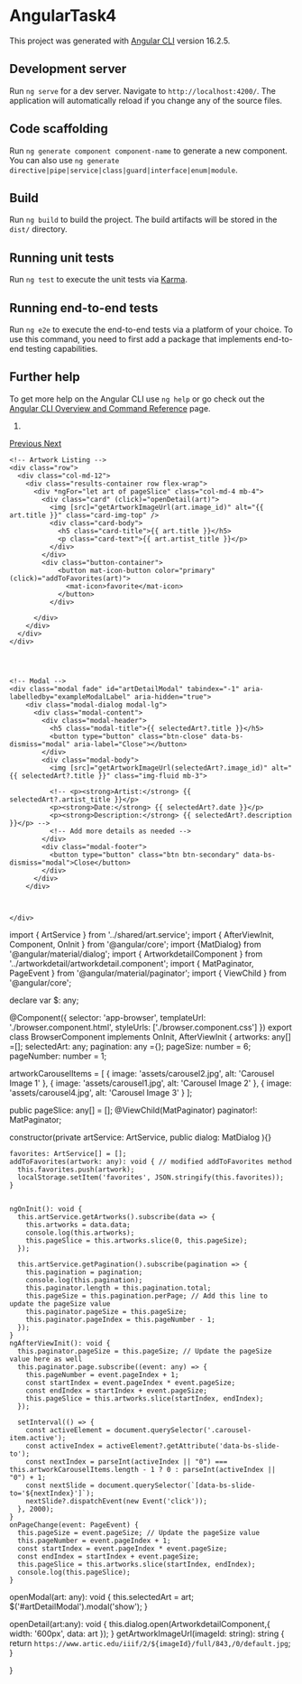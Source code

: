 # AngularTask4

This project was generated with [Angular CLI](https://github.com/angular/angular-cli) version 16.2.5.

## Development server

Run `ng serve` for a dev server. Navigate to `http://localhost:4200/`. The application will automatically reload if you change any of the source files.

## Code scaffolding

Run `ng generate component component-name` to generate a new component. You can also use `ng generate directive|pipe|service|class|guard|interface|enum|module`.

## Build

Run `ng build` to build the project. The build artifacts will be stored in the `dist/` directory.

## Running unit tests

Run `ng test` to execute the unit tests via [Karma](https://karma-runner.github.io).

## Running end-to-end tests

Run `ng e2e` to execute the end-to-end tests via a platform of your choice. To use this command, you need to first add a package that implements end-to-end testing capabilities.

## Further help

To get more help on the Angular CLI use `ng help` or go check out the [Angular CLI Overview and Command Reference](https://angular.io/cli) page.

<div id="carouselExampleIndicators" class="carousel slide" data-bs-ride="carousel" *ngIf="artworkCarouselItems">
    <ol class="carousel-indicators">
      <li *ngFor="let item of artworkCarouselItems; let i = index" [attr.data-bs-target]="'#carouselExampleIndicators'" [attr.data-bs-slide-to]="i" [class.active]="i === 0"></li>
    </ol>
    <div class="carousel-inner">
      <div *ngFor="let item of artworkCarouselItems; let i = index" class="carousel-item" [class.active]="i === 0">
        <img [src]="item.image" [alt]="item.alt" class="d-block w-100">
      </div>
    </div>
    <a class="carousel-control-prev" href="#carouselExampleIndicators" role="button" data-bs-slide="prev">
      <span class="carousel-control-prev-icon" aria-hidden="true"></span>
      <span class="visually-hidden">Previous</span>
    </a>
    <a class="carousel-control-next" href="#carouselExampleIndicators" role="button" data-bs-slide="next">
      <span class="carousel-control-next-icon" aria-hidden="true"></span>
      <span class="visually-hidden">Next</span>
    </a>
  </div>


<div class="container mt-5">
    <div class="row">
      <div class="col-md-12">
        <mat-paginator [length]="pagination.total" [pageSize]="pageSize" [pageSizeOptions]="[6, 12, 24, 48]" showFirstLastButtons (page)="onPageChange($event)">
        </mat-paginator>
      </div>
    </div>

    
    <!-- Artwork Listing -->
    <div class="row">
      <div class="col-md-12">
        <div class="results-container row flex-wrap">
          <div *ngFor="let art of pageSlice" class="col-md-4 mb-4">
            <div class="card" (click)="openDetail(art)">
              <img [src]="getArtworkImageUrl(art.image_id)" alt="{{ art.title }}" class="card-img-top" />
              <div class="card-body">
                <h5 class="card-title">{{ art.title }}</h5>
                <p class="card-text">{{ art.artist_title }}</p>
              </div>
            </div>
            <div class="button-container">
                <button mat-icon-button color="primary" (click)="addToFavorites(art)">
                  <mat-icon>favorite</mat-icon>
                </button>
              </div>
           
          </div>
        </div>
      </div>
    </div>
  

   
    
    <!-- Modal -->
    <div class="modal fade" id="artDetailModal" tabindex="-1" aria-labelledby="exampleModalLabel" aria-hidden="true">
        <div class="modal-dialog modal-lg">
          <div class="modal-content">
            <div class="modal-header">
              <h5 class="modal-title">{{ selectedArt?.title }}</h5>
              <button type="button" class="btn-close" data-bs-dismiss="modal" aria-label="Close"></button>
            </div>
            <div class="modal-body">
              <img [src]="getArtworkImageUrl(selectedArt?.image_id)" alt="{{ selectedArt?.title }}" class="img-fluid mb-3">
              
              <!-- <p><strong>Artist:</strong> {{ selectedArt?.artist_title }}</p>
              <p><strong>Date:</strong> {{ selectedArt?.date }}</p>
              <p><strong>Description:</strong> {{ selectedArt?.description }}</p> -->
              <!-- Add more details as needed -->
            </div>
            <div class="modal-footer">
              <button type="button" class="btn btn-secondary" data-bs-dismiss="modal">Close</button>
            </div>
          </div>
        </div>
  

        
    </div>



   
</div>  



import { ArtService } from '../shared/art.service';
import { AfterViewInit, Component, OnInit } from '@angular/core';
import {MatDialog} from '@angular/material/dialog';
import { ArtworkdetailComponent } from '../artworkdetail/artworkdetail.component';
import { MatPaginator, PageEvent } from '@angular/material/paginator';
import { ViewChild } from '@angular/core';


declare var $: any;

@Component({
  selector: 'app-browser',
  templateUrl: './browser.component.html',
  styleUrls: ['./browser.component.css']
})
export class BrowserComponent implements OnInit, AfterViewInit {
  artworks: any[] =[];
  selectedArt: any;
  pagination: any ={};
  pageSize: number = 6;
  pageNumber: number = 1;

  artworkCarouselItems = [
    {
      image: 'assets/carousel2.jpg',
      alt: 'Carousel Image 1'
    },
    {
      image: 'assets/carousel1.jpg',
      alt: 'Carousel Image 2'
    },
    {
      image: 'assets/carousel4.jpg',
      alt: 'Carousel Image 3'
    }
  ];




  public pageSlice: any[] = [];
  @ViewChild(MatPaginator)
  paginator!: MatPaginator;

 


  constructor(private artService: ArtService,
    public dialog: MatDialog
    ){}

    favorites: ArtService[] = [];
    addToFavorites(artwork: any): void { // modified addToFavorites method
      this.favorites.push(artwork);
      localStorage.setItem('favorites', JSON.stringify(this.favorites));
    }

    
    ngOnInit(): void {
      this.artService.getArtworks().subscribe(data => {
        this.artworks = data.data;
        console.log(this.artworks);
        this.pageSlice = this.artworks.slice(0, this.pageSize);
      });
    
      this.artService.getPagination().subscribe(pagination => {
        this.pagination = pagination;
        console.log(this.pagination);
        this.paginator.length = this.pagination.total;
        this.pageSize = this.pagination.perPage; // Add this line to update the pageSize value
        this.paginator.pageSize = this.pageSize;
        this.paginator.pageIndex = this.pageNumber - 1;
      });
    }
    ngAfterViewInit(): void {
      this.paginator.pageSize = this.pageSize; // Update the pageSize value here as well
      this.paginator.page.subscribe((event: any) => {
        this.pageNumber = event.pageIndex + 1;
        const startIndex = event.pageIndex * event.pageSize;
        const endIndex = startIndex + event.pageSize;
        this.pageSlice = this.artworks.slice(startIndex, endIndex);
      });

      setInterval(() => {
        const activeElement = document.querySelector('.carousel-item.active');
        const activeIndex = activeElement?.getAttribute('data-bs-slide-to');
        const nextIndex = parseInt(activeIndex || "0") === this.artworkCarouselItems.length - 1 ? 0 : parseInt(activeIndex || "0") + 1;
        const nextSlide = document.querySelector(`[data-bs-slide-to='${nextIndex}']`);
        nextSlide?.dispatchEvent(new Event('click'));
      }, 2000);
    }
    onPageChange(event: PageEvent) {
      this.pageSize = event.pageSize; // Update the pageSize value
      this.pageNumber = event.pageIndex + 1;
      const startIndex = event.pageIndex * event.pageSize;
      const endIndex = startIndex + event.pageSize;
      this.pageSlice = this.artworks.slice(startIndex, endIndex);
      console.log(this.pageSlice);
    }
  openModal(art: any): void {
    this.selectedArt = art;
    $('#artDetailModal').modal('show');
  }

  openDetail(art:any): void {
    this.dialog.open(ArtworkdetailComponent,{
      width: '600px',
      data: art
    });
  }
getArtworkImageUrl(imageId: string): string {
  return `https://www.artic.edu/iiif/2/${imageId}/full/843,/0/default.jpg`;
}



}
